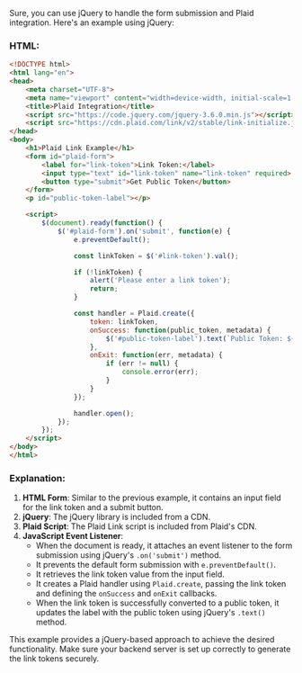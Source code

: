 Sure, you can use jQuery to handle the form submission and Plaid integration. Here's an example using jQuery:

### HTML:
```html
<!DOCTYPE html>
<html lang="en">
<head>
    <meta charset="UTF-8">
    <meta name="viewport" content="width=device-width, initial-scale=1.0">
    <title>Plaid Integration</title>
    <script src="https://code.jquery.com/jquery-3.6.0.min.js"></script>
    <script src="https://cdn.plaid.com/link/v2/stable/link-initialize.js"></script>
</head>
<body>
    <h1>Plaid Link Example</h1>
    <form id="plaid-form">
        <label for="link-token">Link Token:</label>
        <input type="text" id="link-token" name="link-token" required>
        <button type="submit">Get Public Token</button>
    </form>
    <p id="public-token-label"></p>

    <script>
        $(document).ready(function() {
            $('#plaid-form').on('submit', function(e) {
                e.preventDefault();

                const linkToken = $('#link-token').val();

                if (!linkToken) {
                    alert('Please enter a link token');
                    return;
                }

                const handler = Plaid.create({
                    token: linkToken,
                    onSuccess: function(public_token, metadata) {
                        $('#public-token-label').text(`Public Token: ${public_token}`);
                    },
                    onExit: function(err, metadata) {
                        if (err != null) {
                            console.error(err);
                        }
                    }
                });

                handler.open();
            });
        });
    </script>
</body>
</html>
```

### Explanation:
1. **HTML Form**: Similar to the previous example, it contains an input field for the link token and a submit button.
2. **jQuery**: The jQuery library is included from a CDN.
3. **Plaid Script**: The Plaid Link script is included from Plaid's CDN.
4. **JavaScript Event Listener**:
   - When the document is ready, it attaches an event listener to the form submission using jQuery's `.on('submit')` method.
   - It prevents the default form submission with `e.preventDefault()`.
   - It retrieves the link token value from the input field.
   - It creates a Plaid handler using `Plaid.create`, passing the link token and defining the `onSuccess` and `onExit` callbacks.
   - When the link token is successfully converted to a public token, it updates the label with the public token using jQuery's `.text()` method.

This example provides a jQuery-based approach to achieve the desired functionality. Make sure your backend server is set up correctly to generate the link tokens securely.

